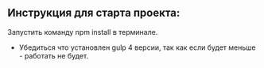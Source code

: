 ## Инструкция для старта проекта:
Запустить команду npm install в терминале.

* Убедиться что установлен gulp 4 версии, так как если будет меньше - работать не будет.